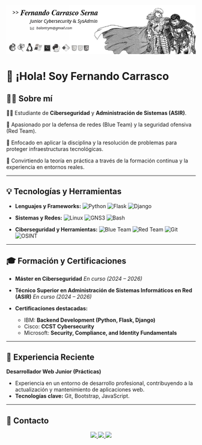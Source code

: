 <p align="center">
  <img src="https://github.com/BalantryFernando/BalantryFernando/blob/main/banner54.jpg?raw=true" alt="Mi Banner Profesional" width="1200">
</p>


# 👋 ¡Hola! Soy Fernando Carrasco
## 👨‍💻 Sobre mí

👨‍💻 Estudiante de **Ciberseguridad** y **Administración de Sistemas (ASIR)**.

🎯 Apasionado por la defensa de redes (Blue Team) y la seguridad ofensiva (Red Team).

🚀 Enfocado en aplicar la disciplina y la resolución de problemas para proteger infraestructuras tecnológicas.

🔧 Convirtiendo la teoría en práctica a través de la formación continua y la experiencia en entornos reales.

---

## 💡 Tecnologías y Herramientas

* **Lenguajes y Frameworks:**
    ![Python](https://img.shields.io/badge/Python-3776AB?style=for-the-badge&logo=python&logoColor=white)
    ![Flask](https://img.shields.io/badge/Flask-000000?style=for-the-badge&logo=flask&logoColor=white)
    ![Django](https://img.shields.io/badge/Django-092E20?style=for-the-badge&logo=django&logoColor=white)

* **Sistemas y Redes:**
    ![Linux](https://img.shields.io/badge/Linux-FCC624?style=for-the-badge&logo=linux&logoColor=black)
    ![GNS3](https://img.shields.io/badge/GNS3-4173A5?style=for-the-badge)
    ![Bash](https://img.shields.io/badge/Bash-4EAA25?style=for-the-badge&logo=gnubash&logoColor=white)

* **Ciberseguridad y Herramientas:**
    ![Blue Team](https://img.shields.io/badge/Blue_Team-00529B?style=for-the-badge&logo=shieldsdotio&logoColor=white)
    ![Red Team](https://img.shields.io/badge/Red_Team-B22222?style=for-the-badge&logo=shieldsdotio&logoColor=white)
    ![Git](https://img.shields.io/badge/Git-F05032?style=for-the-badge&logo=git&logoColor=white)
    ![OSINT](https://img.shields.io/badge/OSINT-5D3FD3?style=for-the-badge)

---

## 🎓 Formación y Certificaciones

- **Máster en Ciberseguridad**
  *En curso (2024 – 2026)*

- **Técnico Superior en Administración de Sistemas Informáticos en Red (ASIR)**
  *En curso (2024 – 2026)*

- **Certificaciones destacadas:**
  -  IBM: **Backend Development (Python, Flask, Django)**
  - Cisco: **CCST Cybersecurity**
  - Microsoft: **Security, Compliance, and Identity Fundamentals**

---

## 💼 Experiencia Reciente

**Desarrollador Web Junior (Prácticas)**
- Experiencia en un entorno de desarrollo profesional, contribuyendo a la actualización y mantenimiento de aplicaciones web.
- **Tecnologías clave:** Git, Bootstrap, JavaScript.

---

## 📩 Contacto

<p align="center">
  <a href="mailto:balantrym@gmail.com">
    <img src="https://img.shields.io/badge/Gmail-D14836?style=for-the-badge&logo=gmail&logoColor=white" />
  </a>
  <a href="https://linkedin.com/in/balantrym">
    <img src="https://img.shields.io/badge/LinkedIn-0077B5?style=for-the-badge&logo=linkedin&logoColor=white" />
  </a>
  <a href="https://www.credly.com/users/fernando-carrasco.40e2619e">
    <img src="https://img.shields.io/badge/Credly-FF6B00?style=for-the-badge&logo=credly&logoColor=white" />
  </a>
</p>
